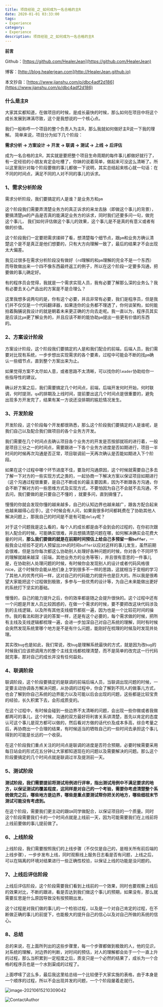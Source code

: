```yaml
---
title: 项目经验_之_如何成为一名合格的主R
date: 2020-01-01 03:33:00
tags: 
- Experience
category: 
- Experience
description: 项目经验_之_如何成为一名合格的主R
---
```




**前言**     

 Github：[https://github.com/HealerJean](https://github.com/HealerJean)         

 博客：[http://blog.healerjean.com](http://HealerJean.github.io)          

本文抄自：[https://www.jianshu.com/p/dbc4adf2d186](https://www.jianshu.com/p/dbc4adf2d186)



### 什么是主R



大家其实都知道，在做项目的时候，是成长最快的时候，那么如何在项目中将这个成长发展到淋漓尽致，这个是我想说的一个核心点。          

我们一般称呼一个项目的整个负责人为主R，那么我就如何做好主R说一下我的理解。 简单来说，项目分为如下几个阶段：             

**需求分析 -> 方案设计 -> 开发 -> 联调 -> 测试 -> 上线 -> 后评估**               

成为一名合格的主R，其实就是要把整个项目生命周期的每件事儿都做好就行了，有一定经验的小朋友肯定会吐槽了，你妹的说着简单，做起来可没这么清晰了。所以这里我针对每个阶段要做的事儿都做一下说明，其实总结起来核心就一句话：在不同的时间点，满足不同的人对不同的事儿的诉求。              



### 1、需求分析阶段

需求分析阶段，我们要搞定的人是谁？是业务方和`pm`      

这个阶段我们需要弄清楚业务方的真正诉求的来龙去脉（即做这个事儿的背景），要搞清楚`pm`的产品是否真的能满足业务方的诉求，同时我们还要多问一句，做完这个事儿， 我们如何评估做这个事儿的效果，这个事儿是不是真的有意义或者有做的价值。       

这个阶段我们一定要把需求揉碎了看，想清楚每个细节点，跟`pm`和业务方确认清楚这个是不是真正是他们想要的，只有大方向理解一致了，最后的结果才不会出现太大偏差。          



我见过很多在需求分析阶段没有做好（`rd`理解的和`pm`理解的完全不是一个东西）而导致做出来一个四不像东西最终返工的例子，所以在这个阶段一定要多沟通，把要做的事儿确定好。       

有的程序员会觉得，我就是一个需求实现人员，我有必要了解那么深的业务么？我有必要去关心产品出的方案是不是合理么？         

这里我想多说两句的是，你有这个必要，并且非常有必要，我们是程序员，但是我们并不仅仅是一个代码翻译器，如果连你的业务都不理透了，你何谈架构，如何能拍着胸脯说我设计的就是朝着未来更正确的方向去走呢。我一直以为，程序员其实是应该比`pm`更了解业务的，并且应该不断的能协助`pm`提出一些更有价值的东西的。





### 2、方案设计阶段

方案设计阶段，这个阶段我们要搞定的人是和我们配合的前端，后端人员，我们需要对比现有系统，一步步想出实现需求的各个要素，过程中可能会不断的找`pm`确认一些细节点，直到整个方案出来为止。       

如果觉得方案不太尽如人意，或者思路不太清晰，可以找你的`leader`协助给你一些指导性的建议。         

确认好方案之后，我们需要搞定几个时间点，前端，后端开发何时开始，何时联调，何时提测，`qa`的排期及上线时间，提前要出这几个时间点是很重要的，避免出现多方开发完了，结果有某一方说还没排期的尴尬情况发生。





### 3、开发阶段

开发阶段，这个阶段每个开发都很熟悉，那么这个阶段我们要搞定的人是谁呢，是我们自己以及配合我们做项目的各个业务方开发。      

我们需要在几个时间点去确认项目各个业务方的开发是否按部就班的进行着，一般是项目三分之一的时间点，需要跟进一下各个业务方进度是否如期进行，项目一半时间的时候再次沟通是否正常，项目联调前一天再次确认是否能如期进入下个阶段。       

如果在这个过程中哪个环节进度不佳，要及时沟通原因，这个时候就需要自己多去了解一下对方的一些实现方式之类的，一起协商一下解决方案以保证项目如期进行（这个沟通过程很重要，是自己不断成长的最主要因素，因为不断跟各方沟通，你会不断了解对方的一些思维方式及实现方式，不要怕因为自己不会就不去沟通，不去问，我们要做的是只要自己不懂的 ，就要多问，直到搞懂了。          

慢慢的你就会发现你懂的越来越多，自己的认知边界也越来越广，跟各方配合起来也越来越得心应手）。这个时候会有人问，如果我很多时间都耗费在了协助其他人解决问题上，那我自己的时间是不是有可能`delay`呢？       

对于这个问题我是这么看的，每个人的成长都是由不会到会的过程的，在你初次跟别人配合的时候，可能确实很难，并且想搞清楚问题在哪，如何解决确实会花费大量的时间，**那么我们要做的就是在前期时间预估上给自己多预留一些`buffer`**，一般我会让经验不足的人预留出`20%`的时间`buffer`以应对这样的事儿发生，虽然前期会很难，但是当你每次都这么协助别人处理好各种问题的时候，你对各个不同环节的理解就越来越深（前端，其他业务方的业务等等），并且很有意思的一件事儿是，在协助别人处理问题的时候，有时候你会发现别人的设计或者代码风格很nice，这个时候你会能从他们身上学到很多不一样的思路，这就相当于变相的学习了其他人的优秀代码一样，这对自己的代码能力的提升也是巨大的。所以我是很希望大家能把这个过程做到极致，多参与一些优秀的设计等，为自己未来能做出更好的系统打下坚实的基础。      

慢慢的，自己的能力提升之后，你的效率都是随之会提升很快的。这个过程中还有一个问题是开发人员比较困惑的，在做一个需求的时候，要不要把改这块代码涉及到的主线逻辑，以及所有其他支线细节都抠一遍，因为也是一个比较花时间的操作。我的看法和刚才说的答案一样，还是有这个必要的，每个需求做的时候，把所有主线及支线逻辑都梳理一遍，会进一步加深自己对自己系统的理解，同时有时候会突然发现系统里哪个地方是不是有什么问题，能刚好在梳理的时候及时发现并处理。        

其实改`bug`也是如此，我们常说，改`bug`是理解系统最快的方式，就是因为改`bug`的时候我们应该把调用方的整个主线支线都梳理清楚，而不是简单的改完这一行代码就完事，那对自己的成长并没有任何益处。



### 4、联调阶段

联调阶段，这个阶段要搞定的是联调的前端后端人员，当联调出现问题的时候，一定要主动协调各方解决问题，从协调的过程中，你会了解到不同人的做事儿方式，也会了解到你自己系统的边界能力以及可能以后会出现的问题，这些都是比较宝贵的经验，长久积累下去，会形成质变的。        

在这个过程中，有时候会碰到一些边界不太清晰的问题，会出现一些你做或者我做都两可的事儿，这个时候，沟通的双方最好将利害关系讲清楚，首先以肯定的态度认可这个事儿是双方都可以做的，然后看对方做的话代价及成本多高，综合考量之后，再协商出一个合理的结果，有时候适当的牺牲自己的一些时间去承担这个事儿得到的可能是长远的一个收获。           

在这个阶段我们重点关注的时间点是联调的进度是否符合预期，必要时候需要采用每日站会的形式花五分钟让大家都知道现在的问题以及需要解决的问题。那么这个阶段要搞定的几个时间点就是联调过半及提测前一天。



### 5、测试阶段

**测试阶段，我们需要提前将测试用例进行评审，指出测试用例中不满足要求的地方，以保证测试的覆盖程度，这同样是对自己的一个考验，需要你考虑清楚整个系统做完之后，哪些地方是边界，哪些是重点要测试帮你把关的地方，哪些细枝末节测试可能没有考虑到。**          

在这个阶段，需要我们更主动的跟`QA`同学做配合，以保证项目的一个质量。同时这个阶段需要我们卡的一个时间点就是上线前一天，因为可能需要我们在上线前将上线前要做的事儿提前做了。



### 6、上线阶段

上线阶段，我们需要按照我们的上线步骤（不仅仅是自己的，是相关所有前后端的上线步骤），一步步发布上线，同时观察线上服务日志看是否有问题，上线之后，可以在隔离的环境对结果进行一些正确性校验，以保证上线的功能是没问题的。



### 7、上线后评估阶段

上线后评估阶段，这个阶段需要我们看到上线前的一个效果，同时也要观察上线后的效果对比，不断的跟进，看是否达到我们做这个事儿的预期，如果没有，那么就需要反思是什么原因导致没有按预期出发。          

这个过程是对我们做的事儿的一个检验过程，以及是一个对自己肯定的过程，在不断做正确的事儿的前提下，也能极大的提升自己的信心以及对自己所做的系统的信心。



### 8、总结

总的来说，在上面所列出的这些步骤里，每一个步骤都做到极致的人，他的见识，对系统的理解，对边界的判断，对时间的预估，对人的理解都会处于一个一直上升的过程，那么当积累到一定程度之后，质变只是一个必然的结果了，成长为一个合格的程序员也是一个水到渠成的过程了。              

 上面啰嗦了这么多，最后我这里给总结一个比较便于大家实施的表格，由于本身是一个顺序的过程，所以不会出现并发的问题，一个个阶段屡着走就行。



![image-20210615210309042](https://raw.githubusercontent.com/HealerJean/HealerJean.github.io/master/blogImages/image-20210615210309042.png)











![ContactAuthor](https://raw.githubusercontent.com/HealerJean/HealerJean.github.io/master/assets/img/artical_bottom.jpg)



<!-- Gitalk 评论 start  -->

<link rel="stylesheet" href="https://unpkg.com/gitalk/dist/gitalk.css">

<script src="https://unpkg.com/gitalk@latest/dist/gitalk.min.js"></script> 
<div id="gitalk-container"></div>    
 <script type="text/javascript">
    var gitalk = new Gitalk({
		clientID: `1d164cd85549874d0e3a`,
		clientSecret: `527c3d223d1e6608953e835b547061037d140355`,
		repo: `HealerJean.github.io`,
		owner: 'HealerJean',
		admin: ['HealerJean'],
		id: '9cjGX1rSEziM5W2U',
    });
    gitalk.render('gitalk-container');
</script> 




<!-- Gitalk end -->



